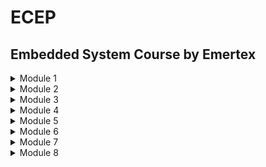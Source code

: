 # ECEP
## Embedded System Course by Emertex

<details><summary> Module 1 </summary>
<a href="https://github.com/RanitPradhan/ECEP/blob/master/Modules/Module-1.md"><B><align="left"> Linux Systems</B></a>
</details>
<details><summary> Module 2 </summary> 
<B> Advanced C </B>
</details>
<details><summary> Module 3 </summary>
<B> Data structures and Logic analysis </B> 
</details>
<details><summary> Module 4 </summary> 
<B> Linux Internals & Networking </B>
</details>
<details><summary> Module 5 </summary> 
<B> Micro controllers </B>
</details>
<details><summary> Module 6 </summary> 
<B> Embedded Linux on ARM </B>
</details>
<details><summary> Module 7 </summary> 
<B> C++ Programming </B>
</details>
<details><summary> Module 8 </summary>
<B> Qt Programmingking </B>
</details>
